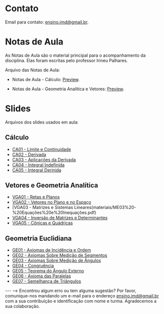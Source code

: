 <!-- # Informações Gerais
As informações sobre a oferta da disciplina no período 2020.2 podem ser lidas no [Plano de Curso](https://drive.google.com/file/d/1P5gzhI-wrO_lZKLjTi2-reVs7j3ia8bb/view?usp=sharing). Uma live de dúvidas sobre esse plano pode ser assistida [aqui](https://drive.google.com/drive/folders/1H70yHhUw56rLBTXCzbOfJ-ODy1v9OkPd?usp=sharing). -->

# Contato
Email para contato: [ensino.imd@gmail.br](mailto:ensino.imd@gmail.br).

# Notas de Aula
As Notas de Aula são o material principal para o acompanhamento da disciplina. Elas foram escritas pelo professor Irineu Palhares.

Arquivo das Notas de Aula:
- Notas de Aula - Cálculo: [Preview](materiais/notas-de-aula-v1.14.pdf).

- Notas de Aula - Geometria Analítica e Vetores: [Preview](materiais/notas-de-aula-v1.14.pdf).


# Slides
Arquivos dos slides usados em aula:

## Cálculo
- [CA01 - Limite e Continuidade](materiais/ME01%20-%20Conjuntos.pdf)
- [CA02 - Derivada](materiais/ME02%20-%20Conjuntos%20Numéricos%20e%20Potenciação.pdf)
- [CA03 - Aplicações da Derivada](materiais/ME03%20-%20Equações%20e%20Inequações.pdf)
- [CA04 - Integral Indefinida](materiais/ME04%20-%20Princípio%20da%20Indução%20Finita.pdf)
- [CA05 - Integral Derinida](materiais/ME05%20-%20Funções.pdf)


## Vetores e Geometria Analítica
- [VGA01 - Retas e Planos](materiais/ME01%20-%20Conjuntos.pdf)
- [VGA02 - Vetores no Plano e no Espaço](materiais/ME02%20-%20Conjuntos%20Numéricos%20e%20Potenciação.pdf)
- [VGA03 - Matrizes e Sistemas Lineares(materiais/ME03%20-%20Equações%20e%20Inequações.pdf)
- [VGA04 - Inversão de Matrizes e Determinantes](materiais/ME04%20-%20Princípio%20da%20Indução%20Finita.pdf)
- [VGA05 - Cônicas e Quádricas](materiais/ME05%20-%20Funções.pdf)


## Geometria Euclidiana
- [GE01 - Axiomas de Incidência e Ordem](SlidesGE/GE01AxiomasIncidenciaEOrdem.pdf)
- [GE02 - Axiomas Sobre Medição de Segmentos](SlidesGE/GE02AxiomasSobreMedicaoSegmentos.pdf)
- [GE03 - Axiomas Sobre Medição de Ângulos](SlidesGE/GE03AxiomasSobreMedicaoAngulo.pdf)
- [GE04 - Congruência](SlidesGE/GE04Congruencia.pdf)
- [GE05 - Teorema do Ângulo Externo](SlidesGE/GE05TeoremaAnguloExterno.pdf)
- [GE06 - Axioma das Paralelas](SlidesGE/GE06AxiomaParalelas.pdf)
- [GE07 - Semelhança de Triângulos](SlidesGE/GE07SemelhancaTriangulos.pdf)


--- -->
Encontrou algum erro ou tem alguma sugestão? Por favor, comunique-nos mandando um e-mail para o endereço [ensino.imd@gmail.br](mailto:ensino.imd@gmail.br) com a sua contribuição e identificação com nome e turma. Agradecemos a sua colaboração.
